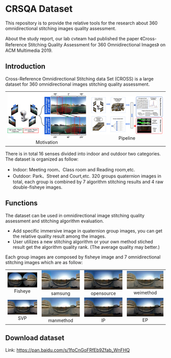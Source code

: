 # CRSQA Dataset

This repository is to provide the relative tools for the research about 360 omnidirectional stitching images quality assessment.

About the study report, our lab cvteam had published the paper 《Cross-Reference Stitching Quality Assessment for 360 Omnidirectional Images》 on ACM Multimedia 2019.

[//]:#![Motivation](https://github.com/Kaiwen1949/CRSQA/blob/master/Motivation.PNG)

## Introduction
Cross-Reference Omnidirectional Stitching data Set (CROSS) is a large dataset for 360 omnidirectional images stitching quality assessment.
<table>
    <tr>
        <td><center><img src="https://github.com/Kaiwen1949/CRSQA/blob/master/Motivation.PNG" >Motivation</center></td>
        <td><center><img src="https://github.com/Kaiwen1949/CRSQA/blob/master/pipeline.PNG" >Pipeline</center></td>
    </tr>
</table>

There is in total 16 senses divided into indoor and outdoor two categories. The dataset is organized as follow:
* Indoor: Meeting room、Class room and Reading room,etc.
* Outdoor: Park、Street and Court,etc.
320 groups quaternion images in total, each group is combined by 7 algorithm stitching results and 4 raw double-fisheye images.

## Functions
The dataset can be used in omnidirectional image stitching quality assessment and stitching algorithm evaluation.
* Add specific immersive image in quaternion group images, you can get the relative quality result among the images.
* User utilizes a new stitching algorithm or your own method stiched result get the algorithm quality rank. (The average quality may better.)

Each group images are composed by fisheye image and 7 omnidirectional stitching images which are as follow:
<table>
    <tr>
        <td ><center><img src="https://github.com/Kaiwen1949/CRSQA/blob/master/Images/360_0792_lowresolution.JPG" >Fisheye</center></td>
        <td ><center><img src="https://github.com/Kaiwen1949/CRSQA/blob/master/Images/samsung_lowresolution.jpg">samsung</center></td>
       <td><center><img src="https://github.com/Kaiwen1949/CRSQA/blob/master/Images/opensource_lowresolution.jpg">opensource</center></td>
       <td ><center><img src="https://github.com/Kaiwen1949/CRSQA/blob/master/Images/weimethod_lowresolution.jpg">weimethod</center></td>
</tr>
            
<tr>
        <td><center><img src="https://github.com/Kaiwen1949/CRSQA/blob/master/Images/SVP_lowresolution.jpg">SVP</center></td>
        <td><center><img src="https://github.com/Kaiwen1949/CRSQA/blob/master/Images/manmethod_lowresolution.jpg">manmethod</center></td>
        <td><center><img src="https://github.com/Kaiwen1949/CRSQA/blob/master/Images/IP_lowresolution.jpg"> IP</center></td>
        <td><center><img src="https://github.com/Kaiwen1949/CRSQA/blob/master/Images/EP_lowresolution.jpg"> EP</center></td>
</tr>
</table>

## Download dataset
Link: https://pan.baidu.com/s/1fpCnGoFRfEb9Zfab_WnFHQ
